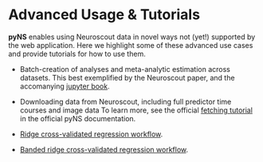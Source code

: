 # Advanced Usage & Tutorials

__pyNS__ enables using Neuroscout data in novel ways not (yet!) supported by the web application. 
Here we highlight some of these advanced use cases and provide tutorials for how to use them.

* Batch-creation of analyses and meta-analytic estimation across datasets.
  This best exemplified by the Neuroscout paper, and the accomanying [jupyter book](https://neuroscout.github.io/neuroscout-paper/).

* Downloading data from Neuroscout, including full predictor time courses and image data
  To learn more, see the official [fetching tutorial](https://pyns.readthedocs.io/en/latest/fetching.html) in the 
  official pyNS documentation.

* [Ridge cross-validated regression workflow](ridge_encoding.ipynb).

* [Banded ridge cross-validated regression workflow](banded_regression.ipynb).